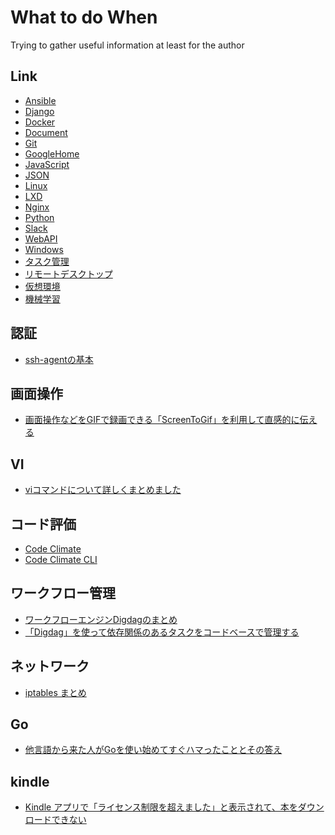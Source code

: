 # What to do When


Trying to gather useful information at least for the author

## Link

* [Ansible](doc/Ansible.md)
* [Django](doc/Django.md)
* [Docker](doc/Docker.md)
* [Document](doc/Document.md)
* ​[Git](doc/Git.md)
* [GoogleHome](doc/GoogleHome.md)
* [JavaScript](doc/JavaScript.md)
* [JSON](doc/JSON.md)
* [Linux](doc/Linux.md)
* [LXD](doc/LXD.md)
* [Nginx](doc/Nginx.md)
* [Python](doc/Python.md)
* [Slack](doc/Slack.md)
* [WebAPI](doc//WebAPI.md)
* [Windows](doc/Windows.md)
* [タスク管理](doc/タスク管理.md)
* [リモートデスクトップ](doc/リモートデスクトップ.md)
* [仮想環境](doc/仮想環境.md)
* [機械学習](doc/機械学習.md)


## 認証

* [ssh-agentの基本](https://qiita.com/yudoufu/items/82f752807893c63f06db)

## 画面操作

* [画面操作などをGIFで録画できる「ScreenToGif」を利用して直感的に伝える](https://nelog.jp/screen-to-gif)

## VI

* [viコマンドについて詳しくまとめました](https://eng-entrance.com/linux-command-vi)


## コード評価

* [Code Climate]()
* [Code Climate CLI](https://github.com/codeclimate/codeclimate/blob/master/README.md)

## ワークフロー管理

* [ワークフローエンジンDigdagのまとめ](https://qiita.com/hiroysato/items/d0fe5e2d88c267413a82)
* [「Digdag」を使って依存関係のあるタスクをコードベースで管理する](http://tadaken3.hatenablog.jp/entry/try-digdag)

## ネットワーク

* [iptables まとめ](https://qiita.com/Tocyuki/items/6d90a1ec4dd8e991a1ce)

## Go

* [他言語から来た人がGoを使い始めてすぐハマったこととその答え](https://qiita.com/mumoshu/items/0d2f2a13c6e9fc8da2a4)




## kindle

* [Kindle アプリで「ライセンス制限を超えました」と表示されて、本をダウンロードできない](https://bbb9780.wordpress.com/2017/01/13/amazon-kindle5/)

